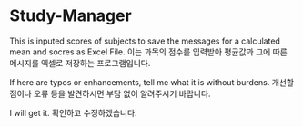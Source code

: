 # Study-Manager

This is inputed scores of subjects to save the messages for a calculated mean and socres as Excel File.
이는 과목의 점수를 입력받아 평균값과 그에 따른 메시지를 엑셀로 저장하는 프로그램입니다.

If here are typos or enhancements, tell me what it is without burdens.
개선할 점이나 오류 등을 발견하시면 부담 없이 알려주시기 바랍니다.

I will get it.
확인하고 수정하겠습니다.
